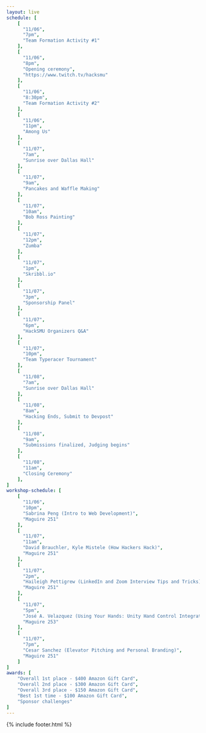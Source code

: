 ```yaml
---
layout: live
schedule: [
    [
      "11/06",
      "7pm",
      "Team Formation Activity #1"
    ],
    [
      "11/06",
      "8pm",
      "Opening ceremony",
      "https://www.twitch.tv/hacksmu"
    ],
    [
      "11/06",
      "8:30pm",
      "Team Formation Activity #2"
    ],
    [
      "11/06",
      "11pm",
      "Among Us"
    ],
    [
      "11/07",
      "7am",
      "Sunrise over Dallas Hall"
    ],
    [
      "11/07",
      "9am",
      "Pancakes and Waffle Making"
    ],
    [
      "11/07",
      "10am",
      "Bob Ross Painting"
    ],
    [
      "11/07",
      "12pm",
      "Zumba"
    ],
    [
      "11/07",
      "1pm",
      "Skribbl.io"
    ],
    [
      "11/07",
      "3pm",
      "Sponsorship Panel"
    ],
    [
      "11/07",
      "6pm",
      "HackSMU Organizers Q&A"
    ],
    [
      "11/07",
      "10pm",
      "Team Typeracer Tournament"
    ],
    [
      "11/08",
      "7am",
      "Sunrise over Dallas Hall"
    ],
    [
      "11/08",
      "8am",
      "Hacking Ends, Submit to Devpost"
    ],
    [
      "11/08",
      "9am",
      "Submissions finalized, Judging begins"
    ],
    [
      "11/08",
      "11am",
      "Closing Ceremony"
    ],
]
workshop-schedule: [
    [
      "11/06",
      "10pm",
      "Sabrina Peng (Intro to Web Development)",
      "Maguire 251"
    ],
    [
      "11/07",
      "11am",
      "David Brauchler, Kyle Mistele (How Hackers Hack)",
      "Maguire 251"
    ],
    [
      "11/07",
      "2pm",
      "Haileigh Pettigrew (LinkedIn and Zoom Interview Tips and Tricks)",
      "Maguire 251"
    ],
    [
      "11/07",
      "5pm",
      "José A. Velazquez (Using Your Hands: Unity Hand Control Integration for AR/VR Applications)",
      "Maguire 253"
    ],
    [
      "11/07",
      "7pm",
      "Cesar Sanchez (Elevator Pitching and Personal Branding)",
      "Maguire 251"
    ]
]
awards: [
    "Overall 1st place - $400 Amazon Gift Card",
    "Overall 2nd place - $300 Amazon Gift Card",
    "Overall 3rd place - $150 Amazon Gift Card",
    "Best 1st time - $100 Amazon Gift Card",
    "Sponsor challenges"
]
---
```

{% include footer.html %}
